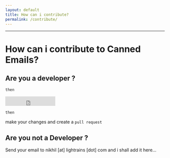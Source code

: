 ```yaml
---
layout: default
title: How can i contribute?
permalink: /contribute/
---
```


---

# How can i contribute to Canned Emails?

## Are you a developer ?

  `then`

  <iframe src="https://ghbtns.com/github-btn.html?user=niksmac&repo=Canned-Emails&type=fork&count=true&size=large" frameborder="0" scrolling="0" width="158px" height="30px" id="forkMe"></iframe>

  `then`

  make your changes and create a `pull request`

## Are you not a Developer ?

Send your email to nikhil [at] lightrains [dot] com and i shall add it here...
